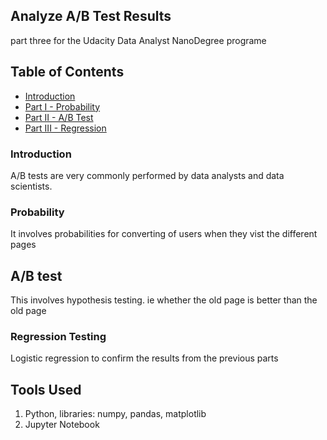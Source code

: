 ## Analyze A/B Test Results
part three for the Udacity Data Analyst NanoDegree  programe

## Table of Contents
- [Introduction](#intro)
- [Part I - Probability](#probability)
- [Part II - A/B Test](#ab_test)
- [Part III - Regression](#regression)


<a id='intro'></a>

### Introduction

A/B tests are very commonly performed by data analysts and data scientists.

### Probability
It involves probabilities for converting of users when they vist the different pages


## A/B test
This involves hypothesis testing. ie whether the old page is better than the old page

### Regression Testing
Logistic regression to confirm the results from the previous parts

## Tools Used 
1. Python, libraries: numpy, pandas, matplotlib
2. Jupyter Notebook

